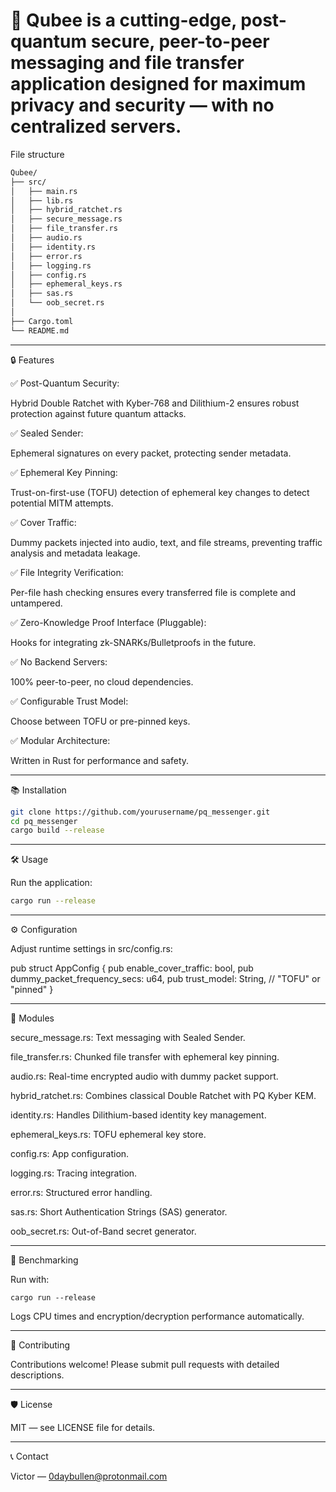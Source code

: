 # 🚀 Qubee is a cutting-edge, post-quantum secure, peer-to-peer messaging and file transfer application designed for maximum privacy and security — with no centralized servers.

File structure
```markdown
Qubee/
├── src/
│   ├── main.rs
│   ├── lib.rs
│   ├── hybrid_ratchet.rs
│   ├── secure_message.rs      
│   ├── file_transfer.rs       
│   ├── audio.rs               
│   ├── identity.rs
│   ├── error.rs
│   ├── logging.rs
│   ├── config.rs
│   ├── ephemeral_keys.rs
│   ├── sas.rs
│   └── oob_secret.rs
│
├── Cargo.toml
└── README.md
```

---

🔒 Features

✅ Post-Quantum Security:

Hybrid Double Ratchet with Kyber-768 and Dilithium-2 ensures robust protection against future quantum attacks.


✅ Sealed Sender:

Ephemeral signatures on every packet, protecting sender metadata.


✅ Ephemeral Key Pinning:

Trust-on-first-use (TOFU) detection of ephemeral key changes to detect potential MITM attempts.


✅ Cover Traffic:

Dummy packets injected into audio, text, and file streams, preventing traffic analysis and metadata leakage.


✅ File Integrity Verification:

Per-file hash checking ensures every transferred file is complete and untampered.


✅ Zero-Knowledge Proof Interface (Pluggable):

Hooks for integrating zk-SNARKs/Bulletproofs in the future.


✅ No Backend Servers:

100% peer-to-peer, no cloud dependencies.


✅ Configurable Trust Model:

Choose between TOFU or pre-pinned keys.


✅ Modular Architecture:

Written in Rust for performance and safety.



---

📚 Installation
```sh
git clone https://github.com/yourusername/pq_messenger.git
cd pq_messenger
cargo build --release
```

---

🛠️ Usage

Run the application:
```sh
cargo run --release
```

---

⚙️ Configuration

Adjust runtime settings in src/config.rs:

pub struct AppConfig {
    pub enable_cover_traffic: bool,
    pub dummy_packet_frequency_secs: u64,
    pub trust_model: String, // \"TOFU\" or \"pinned\"
}


---

🧩 Modules

secure_message.rs: Text messaging with Sealed Sender.

file_transfer.rs: Chunked file transfer with ephemeral key pinning.

audio.rs: Real-time encrypted audio with dummy packet support.

hybrid_ratchet.rs: Combines classical Double Ratchet with PQ Kyber KEM.

identity.rs: Handles Dilithium-based identity key management.

ephemeral_keys.rs: TOFU ephemeral key store.

config.rs: App configuration.

logging.rs: Tracing integration.

error.rs: Structured error handling.

sas.rs: Short Authentication Strings (SAS) generator.

oob_secret.rs: Out-of-Band secret generator.



---

🧪 Benchmarking

Run with:
```
cargo run --release
```
Logs CPU times and encryption/decryption performance automatically.


---

🤝 Contributing

Contributions welcome! Please submit pull requests with detailed descriptions.


---

🛡️ License

MIT — see LICENSE file for details.


---

📞 Contact

Victor — 0daybullen@protonmail.com 

